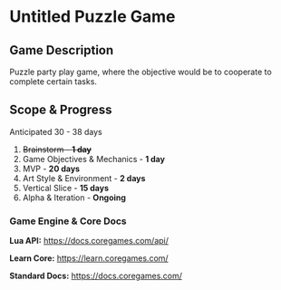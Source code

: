 # Untitled Puzzle Game


## Game Description

Puzzle party play game, where the objective would be to cooperate to complete certain tasks.

## Scope & Progress

Anticipated 30 - 38 days

1. ~~Brainstorm - **1 day**~~
2. Game Objectives & Mechanics - **1 day**
3. MVP - **20 days**
4. Art Style & Environment - **2 days**
5. Vertical Slice - **15 days**
6. Alpha & Iteration - **Ongoing**





### Game Engine & Core Docs

**Lua API:**
https://docs.coregames.com/api/

**Learn Core:**
https://learn.coregames.com/

**Standard Docs:**
https://docs.coregames.com/
